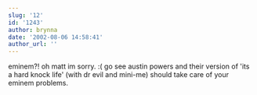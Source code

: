 ```yaml
---
slug: '12'
id: '1243'
author: brynna
date: '2002-08-06 14:58:41'
author_url: ''
---
```

eminem?!
oh matt im sorry. :(
go see austin powers and their version of 'its a hard knock life' (with dr evil and mini-me) should take care of your eminem problems.
